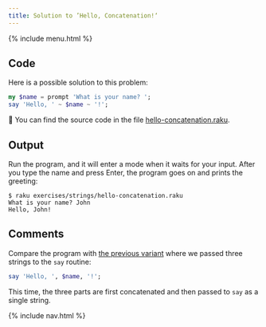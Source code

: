 ```yaml
---
title: Solution to ’Hello, Concatenation!‘
---
```


{% include menu.html %}

## Code

Here is a possible solution to this problem:

```raku
my $name = prompt 'What is your name? ';
say 'Hello, ' ~ $name ~ '!';
```

🦋 You can find the source code in the file [hello-concatenation.raku](https://github.com/ash/raku-course/blob/master/exercises/strings/hello-concatenation.raku).

## Output

Run the program, and it will enter a mode when it waits for your input. After you type the name and press Enter, the program goes on and prints the greeting:

```console
$ raku exercises/strings/hello-concatenation.raku
What is your name? John
Hello, John!
```

## Comments

Compare the program with [the previous variant](../../../../scalar-variables/exercises/greet-a-person/solution) where we passed three strings to the `say` routine:

```raku
say 'Hello, ', $name, '!';
```

This time, the three parts are first concatenated and then passed to `say` as a single string.

{% include nav.html %}
